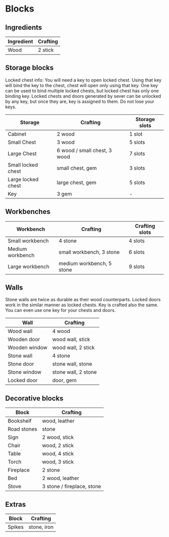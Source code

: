 # Blocks

## Ingredients
| Ingredient | Crafting |
| ---------- | -------- |
| Wood       | 2 stick  |

## Storage blocks
Locked chest info: You will need a key to open locked chest. Using that key will
bind the key to the chest, chest will open only using that key. One key can be
used to bind multiple locked chests, but locked chest has only one binding key.
Locked chests and doors generated by sever can be unlocked by any key,
but once they are, key is assigned to them. Do not lose your keys.

| Storage                | Crafting                     | Storage slots   |
| ---------------------- | ---------------------------- | --------------- |
| Cabinet                | 2 wood                       | 1 slot          |
| Small Chest            | 3 wood                       | 5 slots         |
| Large Chest            | 6 wood / small chest, 3 wood | 7 slots         |
| Small locked chest     | small chest, gem             | 3 slots         |
| Large locked chest     | large chest, gem             | 5 slots         |
| Key                    | 3 gem                        | -               |

## Workbenches
| Workbench          | Crafting                  | Crafting slots |
| ------------------ | ------------------------- | -------------- |
| Small workbench    | 4 stone                   | 4 slots        |
| Medium workbench   | small workbench, 3 stone  | 6 slots        |
| Large workbench    | medium workbench, 5 stone | 9 slots        |

## Walls
Stone walls are twice as durable as their wood counterparts. Locked doors work
in the similar manner as locked chests. Key is crafted also the same. You can
even use one key for your chests and doors.

| Wall          | Crafting            |
| ------------- | ------------------- |
| Wood wall     | 4 wood              |
| Wooden door   | wood wall, stick    |
| Wooden window | wood wall, 2 stick  |
| Stone wall    | 4 stone             |
| Stone door    | stone wall, stone   |
| Stone window  | stone wall, 2 stone |
| Locked door   | door, gem           |

## Decorative blocks
| Block       | Crafting
| ----------- | -------------------------- |
| Bookshelf   | wood, leather              |
| Road stones | stone                      |
| Sign        | 2 wood, stick              |
| Chair       | wood, 2 stick              |
| Table       | wood, 4 stick              |
| Torch       | wood, 3 stick              |
| Fireplace   | 2 stone                    |
| Bed         | 2 wood, leather            |
| Stove       | 3 stone / fireplace, stone |

## Extras
| Block  | Crafting        |
| ------ | --------------- |
| Spikes | stone, iron     |
